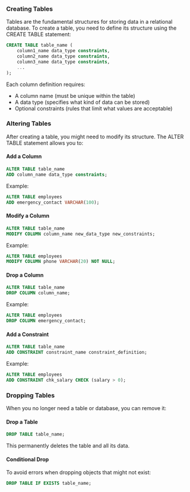 ### Creating Tables

Tables are the fundamental structures for storing data in a relational database. To create a table, you need to define its structure using the CREATE TABLE statement:

```sql
CREATE TABLE table_name (
    column1_name data_type constraints,
    column2_name data_type constraints,
    column3_name data_type constraints,
    ...
);
```

Each column definition requires:

- A column name (must be unique within the table)
- A data type (specifies what kind of data can be stored)
- Optional constraints (rules that limit what values are acceptable)

### Altering Tables

After creating a table, you might need to modify its structure. The ALTER TABLE statement allows you to:

#### Add a Column

```sql
ALTER TABLE table_name 
ADD column_name data_type constraints;
```

Example:

```sql
ALTER TABLE employees
ADD emergency_contact VARCHAR(100);
```

#### Modify a Column

```sql
ALTER TABLE table_name 
MODIFY COLUMN column_name new_data_type new_constraints;
```

Example:

```sql
ALTER TABLE employees
MODIFY COLUMN phone VARCHAR(20) NOT NULL;
```

#### Drop a Column

```sql
ALTER TABLE table_name 
DROP COLUMN column_name;
```

Example:

```sql
ALTER TABLE employees
DROP COLUMN emergency_contact;
```

#### Add a Constraint

```sql
ALTER TABLE table_name
ADD CONSTRAINT constraint_name constraint_definition;
```

Example:

```sql
ALTER TABLE employees
ADD CONSTRAINT chk_salary CHECK (salary > 0);
```

### Dropping Tables 

When you no longer need a table or database, you can remove it:

#### Drop a Table

```sql
DROP TABLE table_name;
```

This permanently deletes the table and all its data.

#### Conditional Drop

To avoid errors when dropping objects that might not exist:

```sql
DROP TABLE IF EXISTS table_name;
```